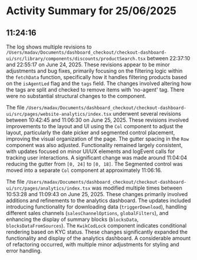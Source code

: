 # Activity Summary for 25/06/2025

## 11:24:16
The log shows multiple revisions to `/Users/madav/Documents/dashboard_checkout/checkout-dashboard-ui/src/library/components/discounts/productSearch.tsx` between 22:37:10 and 22:55:17 on June 24, 2025.  These revisions appear to be minor adjustments and bug fixes, primarily focusing on the filtering logic within the `fetchData` function, specifically how it handles filtering products based on the `isAgentLed` flag and the `tags` field.  The changes involved altering how the tags are split and checked to remove items with 'no-agent' tag. There were no substantial structural changes to the component.


The file `/Users/madav/Documents/dashboard_checkout/checkout-dashboard-ui/src/pages/website-analytics/index.tsx` underwent several revisions between 10:42:45 and 11:06:30 on June 25, 2025.  These revisions involved improvements to the layout and UI using the `Col` component to adjust the layout, particularly the date picker and segmented control placement, improving the visual organization of the page.  The gutter spacing in the `Row` component was also adjusted.  Functionality remained largely consistent, with updates focused on minor UI/UX elements and logEvent calls for tracking user interactions.  A significant change was made around 11:04:04 reducing the gutter from `[0, 24]` to `[0, 18]`.  The Segmented control was moved into a separate `Col` component at approximately 11:06:16.


The file `/Users/madav/Documents/dashboard_checkout/checkout-dashboard-ui/src/pages/analytics/index.tsx` was modified multiple times between 10:53:28 and 11:09:43 on June 25, 2025.  These changes primarily involved additions and refinements to the analytics dashboard.  The updates included introducing functionality for downloading data (`triggerDownload`), handling different sales channels (`salesChannelOptions`, `globalFilters`), and enhancing the display of summary blocks (`blocksData`, `blocksDataFromSources`).  The `KwikCodLock` component indicates conditional rendering based on KYC status.  These changes significantly expanded the functionality and display of the analytics dashboard.  A considerable amount of refactoring occurred, with multiple minor adjustments for styling and error handling.
